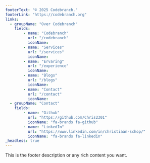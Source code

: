 ```yaml
---
footerText: "© 2025 Codebranch."
footerLink: "https://codebranch.org"
links:
  - groupName: "Over Codebranch"
    fields:
        - name: "Codebranch"
          url: "/codebranch"
          iconName:
        - name: "Services"
          url: "/services"
          iconName:
        - name: "Ervaring"
          url: "/experience"
          iconName:
        - name: "Blogs"
          url: "/blogs"
          iconName:        
        - name: "Contact"
          url: "/contact"
          iconName:
  - groupName: "Contact"
    fields:  
        - name: "Github"
          url: "https://github.com/Chris2301"
          iconName: "fa-brands fa-github"
        - name: "LinkedIn"
          url: "https://www.linkedin.com/in/christiaan-schop/"
          iconName: "fa-brands fa-linkedin"
_headless: true
---
```


This is the footer description or any rich content you want.